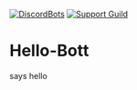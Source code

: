 
[hl]: ....
[hlLink]: https://discord.com/api/oauth2/authorize?client_id=808933876432240670&permissions=8&scope=bot
[discord]: https://discord.gg/fqkxJjY4yM
[discordLink]: https://discord.gg/fqkxJjY4yM
[inviteLink]: https://dunctebot.link/invite


[![DiscordBots][hl]][hlLink] [![Support Guild][discord]][discordLink]
# Hello-Bott
says hello
